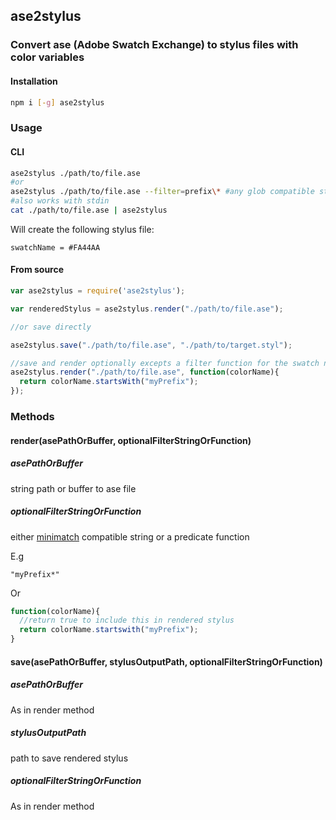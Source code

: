 ## ase2stylus

### Convert ase (Adobe Swatch Exchange) to stylus files with color variables

#### Installation

```bash
npm i [-g] ase2stylus
```

### Usage

#### CLI

```bash
ase2stylus ./path/to/file.ase
#or
ase2stylus ./path/to/file.ase --filter=prefix\* #any glob compatible string
#also works with stdin
cat ./path/to/file.ase | ase2stylus
```

Will create the following stylus file:

```stylus
swatchName = #FA44AA
```

#### From source

```javascript
var ase2stylus = require('ase2stylus');

var renderedStylus = ase2stylus.render("./path/to/file.ase");

//or save directly

ase2stylus.save("./path/to/file.ase", "./path/to/target.styl");

//save and render optionally excepts a filter function for the swatch name
ase2stylus.render("./path/to/file.ase", function(colorName){
  return colorName.startsWith("myPrefix");
});
```

### Methods

#### render(asePathOrBuffer, optionalFilterStringOrFunction)

##### asePathOrBuffer
string path or buffer to ase file

##### optionalFilterStringOrFunction
either [minimatch](https://www.npmjs.org/package/minimatch) compatible string or a predicate function

E.g

```"myPrefix*"```

Or

```javascript
function(colorName){
  //return true to include this in rendered stylus
  return colorName.startswith("myPrefix");
}
```

#### save(asePathOrBuffer, stylusOutputPath, optionalFilterStringOrFunction)

##### asePathOrBuffer

As in render method

##### stylusOutputPath

path to save rendered stylus

##### optionalFilterStringOrFunction

As in render method
